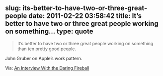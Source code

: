 slug: its-better-to-have-two-or-three-great-people
date: 2011-02-22 03:58:42
title: It’s better to have two or three great people working on something...
type: quote
---

> It’s better to have two or three great people working on something than ten pretty good people.

John Gruber on Apple’s work pattern.

 Via: [An Interview With the Daring Fireball](http://www.nzherald.co.nz/technology/news/article.cfm?c_id=5&objectid=10706690)
